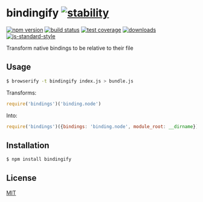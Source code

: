 # bindingify [![stability][0]][1]
[![npm version][2]][3] [![build status][4]][5] [![test coverage][6]][7]
[![downloads][8]][9] [![js-standard-style][10]][11]

Transform native bindings to be relative to their file

## Usage
```sh
$ browserify -t bindingify index.js > bundle.js
```

Transforms:
```js
require('bindings')('binding.node')
```
Into:
```js
require('bindings')({bindings: 'binding.node', module_root: __dirname})
```

## Installation
```sh
$ npm install bindingify
```

## License
[MIT](https://tldrlegal.com/license/mit-license)

[0]: https://img.shields.io/badge/stability-experimental-orange.svg?style=flat-square
[1]: https://nodejs.org/api/documentation.html#documentation_stability_index
[2]: https://img.shields.io/npm/v/bindingify.svg?style=flat-square
[3]: https://npmjs.org/package/bindingify
[4]: https://img.shields.io/travis/yoshuawuyts/bindingify/master.svg?style=flat-square
[5]: https://travis-ci.org/yoshuawuyts/bindingify
[6]: https://img.shields.io/codecov/c/github/yoshuawuyts/bindingify/master.svg?style=flat-square
[7]: https://codecov.io/github/yoshuawuyts/bindingify
[8]: http://img.shields.io/npm/dm/bindingify.svg?style=flat-square
[9]: https://npmjs.org/package/bindingify
[10]: https://img.shields.io/badge/code%20style-standard-brightgreen.svg?style=flat-square
[11]: https://github.com/feross/standard
